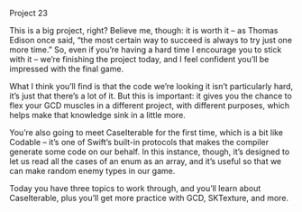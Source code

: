 Project 23


This is a big project, right? Believe me, though: it is worth it – as Thomas Edison once said, “the most certain way to succeed is always to try just one more time.” So, even if you’re having a hard time I encourage you to stick with it – we’re finishing the project today, and I feel confident you’ll be impressed with the final game.

What I think you’ll find is that the code we’re looking it isn’t particularly hard, it’s just that there’s a lot of it. But this is important: it gives you the chance to flex your GCD muscles in a different project, with different purposes, which helps make that knowledge sink in a little more.

You’re also going to meet CaseIterable for the first time, which is a bit like Codable – it’s one of Swift’s built-in protocols that makes the compiler generate some code on our behalf. In this instance, though, it’s designed to let us read all the cases of an enum as an array, and it’s useful so that we can make random enemy types in our game.

Today you have three topics to work through, and you’ll learn about CaseIterable, plus you’ll get more practice with GCD, SKTexture, and more.


